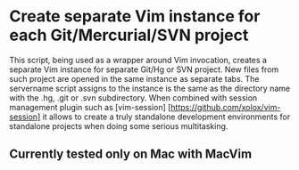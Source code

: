 # Create separate Vim instance for each Git/Mercurial/SVN project

This script, being used as a wrapper around Vim invocation, creates a separate Vim instance for separate Git/Hg or SVN project. New files from such project are opened in the same instance as separate tabs.
The servername script assigns to the instance is the same as the directory name with the .hg, .git or .svn subdirectory.
When combined with session management plugin such as [vim-session] [https://github.com/xolox/vim-session] it allows to create a truly standalone development environments for standalone projects when doing some serious multitasking.

## Currently tested only on Mac with MacVim

